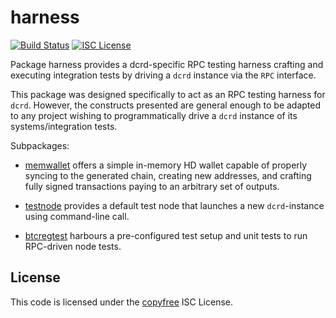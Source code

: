 harness
=======
[![Build Status](http://img.shields.io/travis/decred/dcrd.svg)](https://travis-ci.org/decred/dcrd)
[![ISC License](http://img.shields.io/badge/license-ISC-blue.svg)](http://copyfree.org)

Package harness provides a dcrd-specific RPC testing harness crafting and
executing integration tests by driving a `dcrd` instance via the `RPC`
interface.

This package was designed specifically to act as an RPC testing harness for
`dcrd`. However, the constructs presented are general enough to be adapted to
any project wishing to programmatically drive a `dcrd` instance of its
systems/integration tests.

Subpackages:

 - [memwallet](https://github.com/decred/dcrd/tree/master/integration/harness/memwallet)
 offers a simple in-memory HD wallet capable of properly syncing to the
 generated chain, creating new addresses, and crafting fully signed transactions
 paying to an arbitrary set of outputs.

 - [testnode](https://github.com/decred/dcrd/tree/master/integration/harness/testnode)
 provides a default test node that launches a new
 `dcrd`-instance using command-line call.

 - [btcregtest](https://github.com/decred/dcrd/tree/master/integration/harness/dcrregtest)
 harbours a pre-configured test setup and unit tests to run RPC-driven node tests.

 ## License
 This code is licensed under the [copyfree](http://copyfree.org) ISC License.